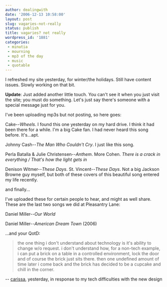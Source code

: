```yaml
---
author: dealingwith
date: '2006-12-13 10:58:00'
layout: post
slug: vagaries-not-really
status: publish
title: vagaries? not really
wordpress_id: '1881'
categories:
 - minutia
 - mourning
 - mp3 of the day
 - music
 - quotable
---
```


I refreshed my site yesterday, for winter/the holidays. Still have
content issues. Slowly working on that bit.

**Update**: Just added another little touch. You can't see it when you just
visit the site; you must do something. Let's just say there's someone with a
special message just for you.

I've been uploading mp3s but not posting, so here goes:

Cake--_Wheels_. I found this one yesterday on my hard drive. I think it
had been there for a while. I'm a big Cake fan. I had never heard this song
before. It's...apt.

Johnny Cash--_The Man Who Couldn't Cry_. I just like this song.

Perla Batalla & Julie Christensen--_Anthem_. More Cohen. _There is a crack
in everything / That's how the light gets in_

Denison Witmer--_These Days_. St. Vincent--_These Days_. Not a big
Jackson Browne guy myself, but both of these covers of this beautiful song
entered my life recently.

and finally...

I've uploaded these for certain people to hear, and might as well share. These
are the last two songs we did at Pleasantry Lane:

Daniel Miller--_Our World_

Daniel Miller--_American Dream Town_ (2006)

...and your QotD:

> the one thing i don't understand about technology is it's ability to change
w/o request. i don't understand how, for a non-tech example, i can put a brick
on a table in a controlled environment, lock the door and of course the brick
just sits there. then one undefined amount of time later i come back and the
brick has decided to be a cupcake and chill in the corner.

-- [carissa][9], yesterday, in response to my tech difficulties with the new
design

   [9]: http://carissabyers.blogspot.com/
